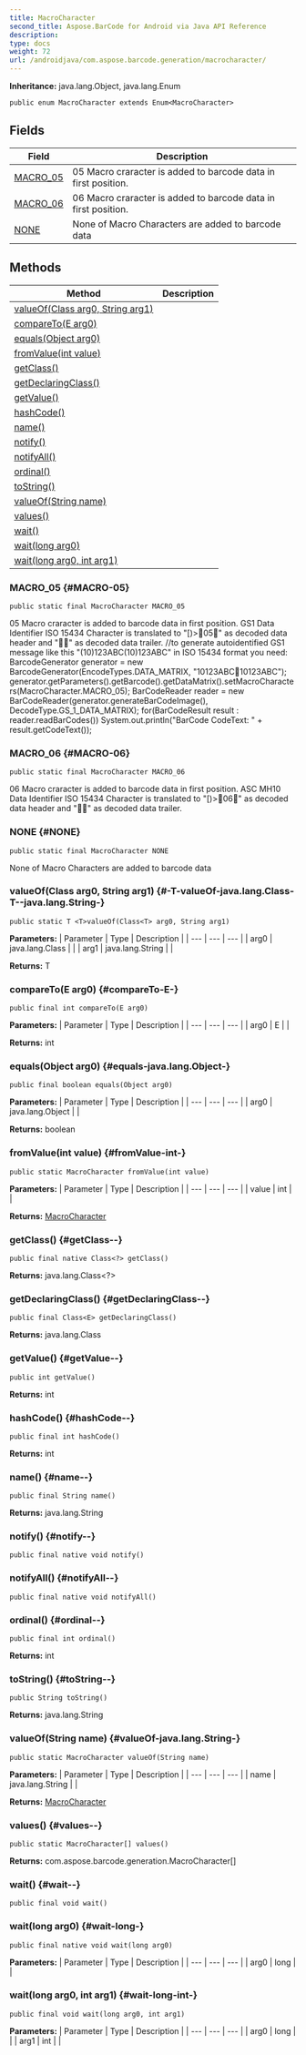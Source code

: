 ```yaml
---
title: MacroCharacter
second_title: Aspose.BarCode for Android via Java API Reference
description: 
type: docs
weight: 72
url: /androidjava/com.aspose.barcode.generation/macrocharacter/
---
```

**Inheritance:**
java.lang.Object, java.lang.Enum
```
public enum MacroCharacter extends Enum<MacroCharacter>
```
## Fields

| Field | Description |
| --- | --- |
| [MACRO_05](#MACRO-05) | 05 Macro craracter is added to barcode data in first position. |
| [MACRO_06](#MACRO-06) | 06 Macro craracter is added to barcode data in first position. |
| [NONE](#NONE) | None of Macro Characters are added to barcode data |
## Methods

| Method | Description |
| --- | --- |
| [<T>valueOf(Class<T> arg0, String arg1)](#-T-valueOf-java.lang.Class-T--java.lang.String-) |  |
| [compareTo(E arg0)](#compareTo-E-) |  |
| [equals(Object arg0)](#equals-java.lang.Object-) |  |
| [fromValue(int value)](#fromValue-int-) |  |
| [getClass()](#getClass--) |  |
| [getDeclaringClass()](#getDeclaringClass--) |  |
| [getValue()](#getValue--) |  |
| [hashCode()](#hashCode--) |  |
| [name()](#name--) |  |
| [notify()](#notify--) |  |
| [notifyAll()](#notifyAll--) |  |
| [ordinal()](#ordinal--) |  |
| [toString()](#toString--) |  |
| [valueOf(String name)](#valueOf-java.lang.String-) |  |
| [values()](#values--) |  |
| [wait()](#wait--) |  |
| [wait(long arg0)](#wait-long-) |  |
| [wait(long arg0, int arg1)](#wait-long-int-) |  |
### MACRO_05 {#MACRO-05}
```
public static final MacroCharacter MACRO_05
```


05 Macro craracter is added to barcode data in first position. GS1 Data Identifier ISO 15434 Character is translated to "[)>05" as decoded data header and "" as decoded data trailer. //to generate autoidentified GS1 message like this "(10)123ABC(10)123ABC" in ISO 15434 format you need: BarcodeGenerator generator = new BarcodeGenerator(EncodeTypes.DATA\_MATRIX, "10123ABC10123ABC"); generator.getParameters().getBarcode().getDataMatrix().setMacroCharacters(MacroCharacter.MACRO\_05); BarCodeReader reader = new BarCodeReader(generator.generateBarCodeImage(), DecodeType.GS\_1\_DATA\_MATRIX); for(BarCodeResult result : reader.readBarCodes()) System.out.println("BarCode CodeText: " + result.getCodeText());

### MACRO_06 {#MACRO-06}
```
public static final MacroCharacter MACRO_06
```


06 Macro craracter is added to barcode data in first position. ASC MH10 Data Identifier ISO 15434 Character is translated to "[)>06" as decoded data header and "" as decoded data trailer.

### NONE {#NONE}
```
public static final MacroCharacter NONE
```


None of Macro Characters are added to barcode data

### <T>valueOf(Class<T> arg0, String arg1) {#-T-valueOf-java.lang.Class-T--java.lang.String-}
```
public static T <T>valueOf(Class<T> arg0, String arg1)
```




**Parameters:**
| Parameter | Type | Description |
| --- | --- | --- |
| arg0 | java.lang.Class<T> |  |
| arg1 | java.lang.String |  |

**Returns:**
T
### compareTo(E arg0) {#compareTo-E-}
```
public final int compareTo(E arg0)
```




**Parameters:**
| Parameter | Type | Description |
| --- | --- | --- |
| arg0 | E |  |

**Returns:**
int
### equals(Object arg0) {#equals-java.lang.Object-}
```
public final boolean equals(Object arg0)
```




**Parameters:**
| Parameter | Type | Description |
| --- | --- | --- |
| arg0 | java.lang.Object |  |

**Returns:**
boolean
### fromValue(int value) {#fromValue-int-}
```
public static MacroCharacter fromValue(int value)
```




**Parameters:**
| Parameter | Type | Description |
| --- | --- | --- |
| value | int |  |

**Returns:**
[MacroCharacter](../../com.aspose.barcode.generation/macrocharacter)
### getClass() {#getClass--}
```
public final native Class<?> getClass()
```




**Returns:**
java.lang.Class<?>
### getDeclaringClass() {#getDeclaringClass--}
```
public final Class<E> getDeclaringClass()
```




**Returns:**
java.lang.Class<E>
### getValue() {#getValue--}
```
public int getValue()
```




**Returns:**
int
### hashCode() {#hashCode--}
```
public final int hashCode()
```




**Returns:**
int
### name() {#name--}
```
public final String name()
```




**Returns:**
java.lang.String
### notify() {#notify--}
```
public final native void notify()
```




### notifyAll() {#notifyAll--}
```
public final native void notifyAll()
```




### ordinal() {#ordinal--}
```
public final int ordinal()
```




**Returns:**
int
### toString() {#toString--}
```
public String toString()
```




**Returns:**
java.lang.String
### valueOf(String name) {#valueOf-java.lang.String-}
```
public static MacroCharacter valueOf(String name)
```




**Parameters:**
| Parameter | Type | Description |
| --- | --- | --- |
| name | java.lang.String |  |

**Returns:**
[MacroCharacter](../../com.aspose.barcode.generation/macrocharacter)
### values() {#values--}
```
public static MacroCharacter[] values()
```




**Returns:**
com.aspose.barcode.generation.MacroCharacter[]
### wait() {#wait--}
```
public final void wait()
```




### wait(long arg0) {#wait-long-}
```
public final native void wait(long arg0)
```




**Parameters:**
| Parameter | Type | Description |
| --- | --- | --- |
| arg0 | long |  |

### wait(long arg0, int arg1) {#wait-long-int-}
```
public final void wait(long arg0, int arg1)
```




**Parameters:**
| Parameter | Type | Description |
| --- | --- | --- |
| arg0 | long |  |
| arg1 | int |  |


